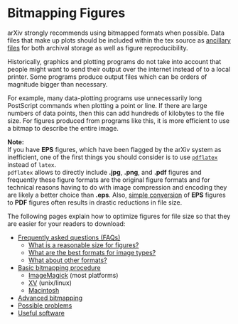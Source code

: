 # Bitmapping Figures

arXiv strongly recommends using bitmapped formats when possible. Data files that
make up plots should be included within the tex source as [ancillary files](../../help/ancillary_files.md)
for both archival storage as well as figure reproducibility.

Historically, graphics and plotting programs do not take into account that people
might want to send their output over the internet instead of to a local
printer. Some programs produce output files which can be orders of
magnitude bigger than necessary.

For example, many data-plotting programs use unnecessarily long
PostScript commands when plotting a point or line. If there are large
numbers of data points, then this can add hundreds of kilobytes to the
file size. For figures produced from programs like this, it is more
efficient to use a bitmap to describe the entire image.

**Note:**  
If you have **EPS** figures, which have been flagged by the arXiv system
as inefficient, one of the first things you should consider is to use
[`pdflatex`](http://arxiv.org/help/submit_tex#pdflatex) instead of
`latex`.  
`pdflatex` allows to directly include **.jpg**, **.png**, and **.pdf**
figures and frequently these figure formats are the original figure
formats and for technical reasons having to do with image compression
and encoding they are likely a better choice than **.eps**. Also, [simple
conversion](../../help/sizes.md#quickly-reducing-file-size) of **EPS** figures to
 **PDF** figures often results in drastic reductions in file size.

The following pages explain how to optimize figures for file size so
that they are easier for your readers to download:

-   [Frequently asked questions (FAQs)](faq.md)
    -   [What is a reasonable size for figures?](faq.md#size)
    -   [What are the best formats for image types?](faq.md#format)
    -   [What about other formats?](faq.md#other)
-   [Basic bitmapping procedure](procedure.md)
    -   [ImageMagick](procedure.md#shortImageM) (most platforms)
    -   [XV](procedure.md#shortXV) (unix/linux)
    -   [Macintosh](procedure.md#shortMac)
-   [Advanced bitmapping](advanced.md)
-   [Possible problems](problems.md)
-   [Useful software](software.md)
